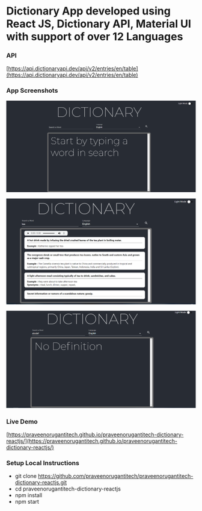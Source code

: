 # Dictionary App developed using React JS, Dictionary API, Material UI with support of over 12 Languages

### API

[https://api.dictionaryapi.dev/api/v2/entries/en/table](https://api.dictionaryapi.dev/api/v2/entries/en/table)


### App Screenshots

![screenshot of the app](https://raw.githubusercontent.com/praveenorugantitech/praveenorugantitech-dictionary-reactjs/master/src/images/screenshot1.PNG)

![screenshot of the app](https://raw.githubusercontent.com/praveenorugantitech/praveenorugantitech-dictionary-reactjs/master/src/images/screenshot2.PNG)

![screenshot of the app](https://raw.githubusercontent.com/praveenorugantitech/praveenorugantitech-dictionary-reactjs/master/src/images/screenshot3.PNG)


### Live Demo

[https://praveenorugantitech.github.io/praveenorugantitech-dictionary-reactjs/](https://praveenorugantitech.github.io/praveenorugantitech-dictionary-reactjs/)


### Setup Local Instructions

- git clone https://github.com/praveenorugantitech/praveenorugantitech-dictionary-reactjs.git
- cd praveenorugantitech-dictionary-reactjs
- npm install
- npm start